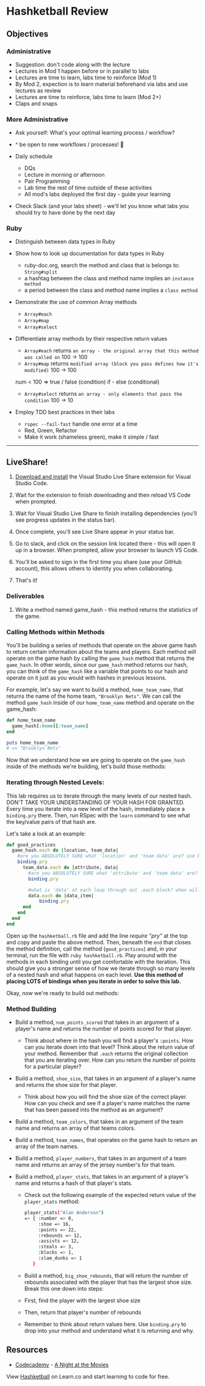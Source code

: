 # Hashketball Review

## Objectives

### Administrative
* Suggestion: don't code along with the lecture
* Lectures in Mod 1 happen before or in parallel to labs
* Lectures are time to learn, labs time to reinforce (Mod 1)
* By Mod 2, expection is to learn material beforehand via labs and use lectures as review 
* Lectures are time to reinforce, labs time to learn (Mod 2+)
* Claps and snaps


### More Administrative
  * Ask yourself: What's your optimal learning process / workflow?
  * ^ be open to new workflows / processes! 🧠  
  * Daily schedule
    - DQs
    - Lecture in morning or afternoon
    - Pair Programming
    - Lab time the rest of time outside of these activities
    - All mod's labs deployed the first day - guide your learning
    
  * Check Slack (and your labs sheet) - we'll let you know what labs you should try to have done by the next day


### Ruby
* Distinguish between data types in Ruby
* Show how to look up documentation for data types in Ruby
  * ruby-doc.org, search the method and class that is belongs to: `String#split`
  * a hashtag between the class and method name implies an `instance method`
  * a period between the class and method name implies a `class method`
* Demonstrate the use of common Array methods
  * `Array#each`
  * `Array#map`
  * `Array#select`
* Differentiate array methods by their respective return values
  * `Array#each` returns `an array - the original array that this method was called on` 100 -> 100
  * `Array#map` returns `modified array (block you pass defines how it's modified)` 100 -> 100

  num < 100 => true / false (condition)
  if - else (conditional)
  * `Array#select` returns `an array - only elements that pass the condition` 100 -> 10
* Employ TDD best practices in their labs
  * `rspec --fail-fast` handle one error at a time
  * Red, Green, Refactor
  * Make it work (shameless green), make it simple / fast

---

## LiveShare!

1. [Download and install](https://marketplace.visualstudio.com/items?itemName=MS-vsliveshare.vsliveshare#quickstart-sharing) the Visual Studio Live Share extension for Visual Studio Code.

2. Wait for the extension to finish downloading and then reload VS Code when prompted.

3. Wait for Visual Studio Live Share to finish installing dependencies (you'll see progress updates 
   in the status bar).

4. Once complete, you'll see Live Share appear in your status bar.

5. Go to slack, and click on the session link located there - this will open it up in a browser. 
   When prompted, allow your browser to launch VS Code.

6. You'll be asked to sign in the first time you share (use your GitHub account), this allows others 
   to identity you when collaborating.

7. That's it!



### Deliverables

1. Write a method named game_hash - this method returns the statistics of the game.

### Calling Methods within Methods

You'll be building a series of methods that operate on the above game hash to return certain information about the teams and players. Each method will operate on the game hash by calling the `game_hash` method that returns the `game_hash`. In other words, since our `game_hash` method returns our hash, you can think of the `game_hash` like a variable that points to our hash and operate on it just as you would with hashes in previous lessons.

For example, let's say we want to build a method, `home_team_name`, that returns the name of the home team, `"Brooklyn Nets"`. We can call the method `game_hash` inside of our `home_team_name` method and operate on the game_hash:

```ruby
def home_team_name
  game_hash[:home][:team_name]
end

puts home_team_name
# => "Brooklyn Nets"
```

Now that we understand how we are going to operate on the `game_hash` inside of the methods we're building, let's build those methods:



### Iterating through Nested Levels:

This lab requires us to iterate through the many levels of our nested hash. DON'T TAKE YOUR UNDERSTANDING OF YOUR HASH FOR GRANTED. Every time you iterate into a new level of the hash, immediately place a `binding.pry` there. Then, run RSpec with the `learn` command to see what the key/value pairs of that hash are.

Let's take a look at an example:

```ruby
def good_practices
  game_hash.each do |location, team_data|
    #are you ABSOLUTELY SURE what 'location' and 'team data' are? use binding.pry to find out!
    binding.pry
      team_data.each do |attribute, data|
        #are you ABSOLUTELY SURE what 'attribute' and 'team data' are? use binding.pry to find out!
        binding.pry

        #what is 'data' at each loop through out .each block? when will the following line of code work and when will it break?
        data.each do |data_item|
            binding.pry
      end
    end
  end
end
```

Open up the `hashketball.rb` file and add the line _require "pry"_ at the top and copy and paste the above method. Then, beneath the `end` that closes the method definition, call the method (`good_practices`) and, in your terminal, run the file with `ruby hashketball.rb`. Play around with the methods in each binding until you get comfortable with the iteration. This should give you a stronger sense of how we iterate through so many levels of a nested hash and what happens on each level. **Use this method of placing LOTS of bindings when you iterate in order to solve this lab.**

Okay, _now_ we're ready to build out methods:

### Method Building

* Build a method, `num_points_scored` that takes in an argument of a player's name and returns the number of points scored for that player.

  * Think about where in the hash you will find a player's `:points`. How can you iterate down into that level? Think about the return value of your method. Remember that `.each` returns the original collection that you are iterating over. How can you return the number of points for a particular player?

* Build a method, `shoe_size`, that takes in an argument of a player's name and returns the shoe size for that player.
  * Think about how you will find the shoe size of the correct player. How can you check and see if a player's name matches the name that has been passed into the method as an argument?
* Build a method, `team_colors`, that takes in an argument of the team name and returns an array of that teams colors.
* Build a method, `team_names`, that operates on the game hash to return an array of the team names.
* Build a method, `player_numbers`, that takes in an argument of a team name and returns an array of the jersey number's for that team.
* Build a method, `player_stats`, that takes in an argument of a player's name and returns a hash of that player's stats.
  * Check out the following example of the expected return value of the `player_stats` method:


    ```bash
    player_stats("Alan Anderson")
    => { :number => 0,
         :shoe => 16,
         :points => 22,
         :rebounds => 12,
         :assists => 12,
         :steals => 3,
         :blocks => 1,
         :slam_dunks => 1
       }
    ```

  * Build a method, `big_shoe_rebounds`, that will return the number of rebounds associated with the player   that has the largest shoe size. Break this one down into steps:
  * First, find the player with the largest shoe size
  * Then, return that player's number of rebounds
  * Remember to think about return values here. Use `binding.pry` to drop into your method and understand what it is returning and why.

## Resources

* [Codecademy](http://www.codecademy.com/dashboard) - [A Night at the Movies](http://external.codecademy.com/courses/ruby-beginner-en-0i8v1/0/1)

<p class='util--hide'>View <a href='https://learn.co/lessons/advanced-hashes-hashketball'>Hashketball</a> on Learn.co and start learning to code for free.</p>
